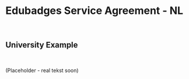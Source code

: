 Edubadges Service Agreement - NL
================================

 

University Example
------------------

 

(Placeholder - real tekst soon)
